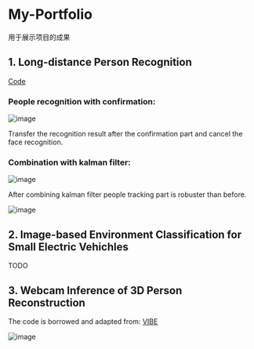 # My-Portfolio
用于展示项目的成果
## 1. Long-distance Person Recognition
[Code](https://github.com/pandongwei/long-distance-people-recognition)
### People recognition with confirmation:

![image](https://github.com/pandongwei/long-distance-people-recognition/blob/master/output/output1.gif)

Transfer the recognition result after the confirmation part and cancel the face recognition.


### Combination with kalman filter:

![image](https://github.com/pandongwei/long-distance-people-recognition/blob/master/output/output2.gif) 

After combining kalman filter people tracking part is robuster than before.

![image](https://github.com/pandongwei/long-distance-people-recognition/blob/master/output/output3.gif) 

## 2.  Image-based Environment Classification for Small Electric Vehichles

TODO

## 3. Webcam Inference of 3D Person Reconstruction

The code is borrowed and adapted from: 
[VIBE](https://github.com/mkocabas/VIBE)

![image](https://github.com/pandongwei/My-Portfolio/blob/master/demo/result.gif)
